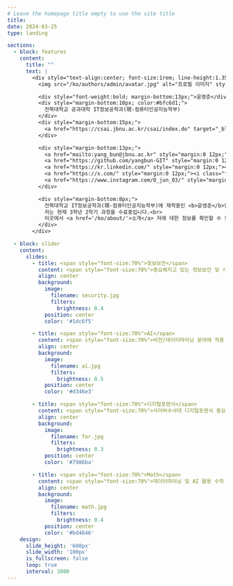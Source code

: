 ```yaml
---
# Leave the homepage title empty to use the site title
title:
date: 2024-03-25
type: landing

sections:
  - block: features
    content:
      title: ""
      text: |
        <div style="text-align:center; font-size:1rem; line-height:1.35;">
          <img src="/ko/authors/admin/avatar.jpg" alt="프로필 이미지" style="width:150px; height:150px; border-radius:50%; object-fit:cover; filter:brightness(0.85); margin-bottom:16px; display:block; margin-left:auto; margin-right:auto; box-shadow:0 0 15px rgba(0,0,0,0.2);" />

          <div style="font-weight:bold; margin-bottom:13px;">윤영준</div>
          <div style="margin-bottom:10px; color:#bfc6d1;">
            전북대학교 공과대학 IT정보공학과(現-컴퓨터인공지능학부)
          </div>
          <div style="margin-bottom:15px;">
            <a href="https://csai.jbnu.ac.kr/csai/index.do" target="_blank" style="color:#5cd1e5; font-weight:bold;">전북대학교 컴퓨터인공지능학부</a>
          </div>

          <div style="margin-bottom:13px;">
            <a href="mailto:yang_bun@jbnu.ac.kr" style="margin:0 12px;"><i class="fas fa-envelope"></i></a>
            <a href="https://github.com/yangbun-GIT" style="margin:0 12px;"><i class="fab fa-github"></i></a>
            <a href="https://kr.linkedin.com/" style="margin:0 12px;"><i class="fab fa-linkedin"></i></a>
            <a href="https://x.com/" style="margin:0 12px;"><i class="fab fa-x-twitter"></i></a>
            <a href="https://www.instagram.com/0_jun_03/" style="margin:0 12px;"><i class="fab fa-instagram"></i></a>
          </div>

          <div style="margin-bottom:8px;">
            전북대학교 IT정보공학과(現-컴퓨터인공지능학부)에 재학중인 <b>윤영준</b>입니다.<br>
            저는 현재 3학년 2학기 과정을 수료중입니다.<br>
            이곳에서 <a href='/ko/about/'>소개</a> 저에 대한 정보를 확인할 수 있습니다.
          </div>
        </div>

  - block: slider
    content:
      slides:
        - title: <span style="font-size:70%">정보보안</span>
          content: <span style="font-size:70%">중요해지고 있는 정보보안 및 사이버 보안</span>
          align: center
          background:
            image:
              filename: security.jpg
              filters:
                brightness: 0.4
            position: center
            color: '#1dc6f5'

        - title: <span style="font-size:70%">AI</span>
          content: <span style="font-size:70%">비전/데이터마이닝 분야에 적용 가능한 AI 기술 개발</span>
          align: center
          background:
            image:
              filename: ai.jpg
              filters:
                brightness: 0.5
            position: center
            color: '#d346e3'

        - title: <span style="font-size:70%">디지털포렌식</span>
          content: <span style="font-size:70%">사이버수사대 디지털포렌식 중요도 증가</span>
          align: center
          background:
            image:
              filename: for.jpg
              filters:
                brightness: 0.3
            position: center
            color: '#7986ba'

        - title: <span style="font-size:70%">Math</span>
          content: <span style="font-size:70%">데이터마이닝 및 AI 활용 수학 연구</span>
          align: center
          background:
            image:
              filename: math.jpg
              filters:
                brightness: 0.4
            position: center
            color: '#bd4646'
    design:
      slide_height: '600px'
      slide_width: '100px'
      is_fullscreen: false
      loop: true
      interval: 3000
---
```

